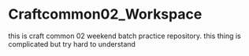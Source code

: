 # Craftcommon02_Workspace

this is craft common 02 weekend batch  practice repository.
this thing is complicated but try hard to understand
